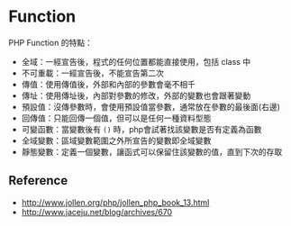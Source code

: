 Function
========

PHP Function 的特點：

* 全域：一經宣告後，程式的任何位置都能直接使用，包括 class 中
* 不可重載：一經宣告後，不能宣告第二次
* 傳值：使用傳值後，外部和內部的參數會毫不相千
* 傳址：使用傳址後，內部對參數的修改，外部的變數也會跟著變動
* 預設值：沒傳參數時，會使用預設值當參數，通常放在參數的最後面(右邊)
* 回傳值：只能回傳一個值，但可以是任何一種資料型態
* 可變函數：當變數後有 `()` 時，php會試著找該變數是否有定義為函數
* 全域變數：區域變數範圍之外所宣告的變數即全域變數
* 靜態變數：定義一個變數，讓函式可以保留住該變數的值，直到下次的存取

Reference
---------

* http://www.jollen.org/php/jollen_php_book_13.html
* http://www.jaceju.net/blog/archives/670
